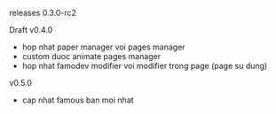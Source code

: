 releases 0.3.0-rc2

Draft
v0.4.0
- hop nhat paper manager voi pages manager
- custom duoc animate pages manager
- hop nhat famodev modifier voi modifier trong page (page su dung)

v0.5.0
 - cap nhat famous ban moi nhat
